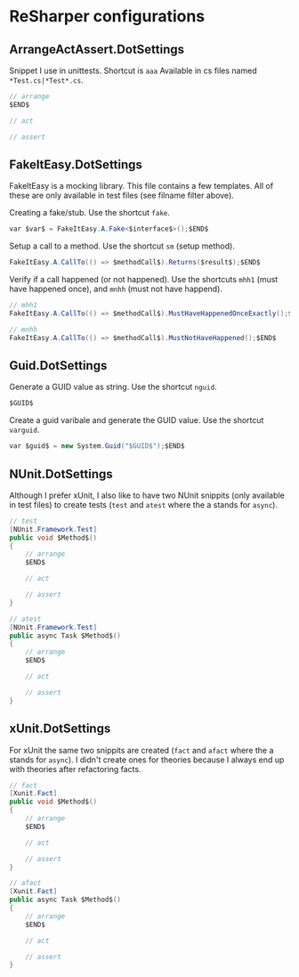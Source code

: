 # ReSharper configurations

## ArrangeActAssert.DotSettings

Snippet I use in unittests. Shortcut is `aaa` Available in cs files named `*Test.cs|*Test*.cs`.

```csharp
// arrange
$END$

// act

// assert
```

## FakeItEasy.DotSettings

FakeItEasy is a mocking library. This file contains a few templates. All of these are only available in test files (see filname filter above).

Creating a fake/stub. Use the shortcut `fake`.

```csharp
var $var$ = FakeItEasy.A.Fake<$interface$>();$END$
```

Setup a call to a method. Use the shortcut `sm` (setup method).

```csharp
FakeItEasy.A.CallTo(() => $methodCall$).Returns($result$);$END$
```

Verify if a call happened (or not happened). Use the shortcuts `mhh1` (must have happened once), and `mnhh` (must not have happend).

```csharp
// mhh1
FakeItEasy.A.CallTo(() => $methodCall$).MustHaveHappenedOnceExactly();$END$

// mnhh
FakeItEasy.A.CallTo(() => $methodCall$).MustNotHaveHappened();$END$
```

## Guid.DotSettings

Generate a GUID value as string. Use the shortcut `nguid`.

```csharp
$GUID$
```

Create a guid varibale and generate the GUID value. Use the shortcut `varguid`.

```csharp
var $guid$ = new System.Guid("$GUID$");$END$
```


## NUnit.DotSettings

Although I prefer xUnit, I also like to have two NUnit snippits (only available in test files) to create tests (`test` and `atest` where the a stands for `async`).

```csharp
// test
[NUnit.Framework.Test]
public void $Method$()
{
    // arrange
    $END$

    // act

    // assert
}

// atest
[NUnit.Framework.Test]
public async Task $Method$()
{
    // arrange
    $END$

    // act

    // assert
}
```

## xUnit.DotSettings

For xUnit the same two snippits are created (`fact` and `afact` where the a stands for `async`). I didn't create ones for theories because I always end up with theories after refactoring facts.

```csharp
// fact
[Xunit.Fact]
public void $Method$()
{
    // arrange
    $END$

    // act

    // assert
}

// afact
[Xunit.Fact]
public async Task $Method$()
{
    // arrange
    $END$

    // act

    // assert
}
```

